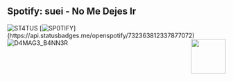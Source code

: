 ## Spotify: suei - No Me Dejes Ir
![ST4TUS](https://api.statusbadges.me/badge/status/732363812337877072?simple=true&style=for-the-badge&color=ff0066&label=Status) [![SP0TIFY](https://api.statusbadges.me/badge/spotify/732363812337877072?style=for-the-badge&color=ff0066&label=Listening&fallback=404-NOT-FOUND!)](https://api.statusbadges.me/openspotify/732363812337877072)
![D4MAG3_B4NN3R](assets/d4mag3_v2.png)
<a href="assets/rgbar.gif">
  <img height=2 align="top" src="https://github.com/Axel-DaMage/Axel-DaMage/blob/main/assets/rgbar.gif" />
</a>
<a href="https://readme-typing-svg.demolab.com">
  <img height=80 align="right" src="https://readme-typing-svg.demolab.com?font=Fira+Code&weight=900&size=30&letterSpacing=1px&duration=1010&pause=1&color=ff0066&background=FFFFFF00&random=true&width=435&lines=Hello+World!;Hlelo+Wrold%3F;Hack+The+World!;Hello+World!;I'm+d4mag3!;" />
</a>
<!--
**Sx1ngthD4ck3r/sx1ngthD4ck3r** is a ✨ _special_ ✨ repository because its `README.md` (this file) appears on your GitHub profile.

Here are some ideas to get you started:

- 🔭 I’m currently working on ...
- 🌱 I’m currently learning ...
- 👯 I’m looking to collaborate on ...
- 🤔 I’m looking for help with ...
- 💬 Ask me about ...
- 📫 How to reach me: ...
- 😄 Pronouns: ...
- ⚡ Fun fact: ...
-->
